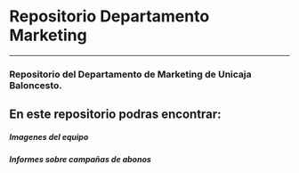 
<p><h1>Repositorio Departamento Marketing</h1></p>
<hr>
<p><h3>Repositorio del Departamento de Marketing de Unicaja Baloncesto.</h3></p>
<p><h2>En este repositorio podras encontrar:</h2></p>
<p><h5>Imagenes del equipo</h5></p>
<p><h5>Informes sobre campañas de abonos</h5></p>

